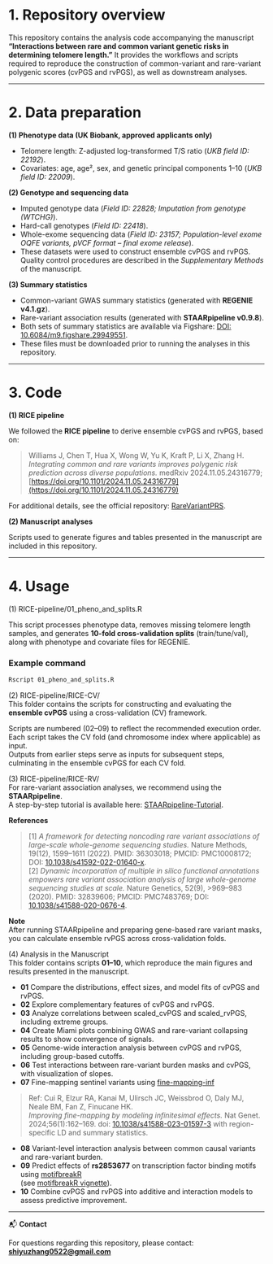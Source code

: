 # 1. Repository overview

This repository contains the analysis code accompanying the manuscript
**“Interactions between rare and common variant genetic risks in determining telomere length.”**
It provides the workflows and scripts required to reproduce the construction of common-variant and rare-variant polygenic scores (cvPGS and rvPGS), as well as downstream analyses.

---

# 2. Data preparation

**(1) Phenotype data (UK Biobank, approved applicants only)**

* Telomere length: Z-adjusted log-transformed T/S ratio (*UKB field ID: 22192*).
* Covariates: age, age², sex, and genetic principal components 1–10 (*UKB field ID: 22009*).

**(2) Genotype and sequencing data**

* Imputed genotype data (*Field ID: 22828; Imputation from genotype (WTCHG)*).
* Hard-call genotypes (*Field ID: 22418*).
* Whole-exome sequencing data (*Field ID: 23157; Population-level exome OQFE variants, pVCF format – final exome release*).
* These datasets were used to construct ensemble cvPGS and rvPGS. Quality control procedures are described in the *Supplementary Methods* of the manuscript.

**(3) Summary statistics**

* Common-variant GWAS summary statistics (generated with **REGENIE v4.1.gz**).
* Rare-variant association results (generated with **STAARpipeline v0.9.8**).
* Both sets of summary statistics are available via Figshare: [DOI: 10.6084/m9.figshare.29949551](https://doi.org/10.6084/m9.figshare.29949551).
* These files must be downloaded prior to running the analyses in this repository.

---

# 3. Code

**(1) RICE pipeline**

We followed the **RICE pipeline** to derive ensemble cvPGS and rvPGS, based on:

> Williams J, Chen T, Hua X, Wong W, Yu K, Kraft P, Li X, Zhang H.
> *Integrating common and rare variants improves polygenic risk prediction across diverse populations.*
> medRxiv 2024.11.05.24316779; [https://doi.org/10.1101/2024.11.05.24316779](https://doi.org/10.1101/2024.11.05.24316779)

For additional details, see the official repository: [RareVariantPRS](https://github.com/jwilliams10/RareVariantPRS.git).

**(2) Manuscript analyses**

Scripts used to generate figures and tables presented in the manuscript are included in this repository.

---

# 4. Usage

(1) RICE-pipeline/01_pheno_and_splits.R

This script processes phenotype data, removes missing telomere length samples, and generates **10-fold cross-validation splits** (train/tune/val), along with phenotype and covariate files for REGENIE.

### Example command

```bash
Rscript 01_pheno_and_splits.R
```

(2) RICE-pipeline/RICE-CV/  
This folder contains the scripts for constructing and evaluating the **ensemble cvPGS** using a cross-validation (CV) framework.  

Scripts are numbered (02–09) to reflect the recommended execution order.  
Each script takes the CV fold (and chromosome index where applicable) as input.  
Outputs from earlier steps serve as inputs for subsequent steps, culminating in the ensemble cvPGS for each CV fold.  

(3) RICE-pipeline/RICE-RV/  
For rare-variant association analyses, we recommend using the **STAARpipeline**.  
A step-by-step tutorial is available here: [STAARpipeline-Tutorial](https://github.com/xihaoli/STAARpipeline-Tutorial).  

**References**  
>[1] *A framework for detecting noncoding rare variant associations of large-scale whole-genome sequencing studies.* Nature Methods, 19(12), 1599–1611 (2022). PMID: 36303018; PMCID: PMC10008172; DOI: [10.1038/s41592-022-01640-x](https://doi.org/10.1038/s41592-022-01640-x).  
>[2] *Dynamic incorporation of multiple in silico functional annotations empowers rare variant association analysis of large whole-genome sequencing studies at scale.* Nature Genetics, 52(9), >969–983 (2020). PMID: 32839606; PMCID: PMC7483769; DOI: [10.1038/s41588-020-0676-4](https://doi.org/10.>1038/s41588-020-0676-4).  

**Note**  
After running STAARpipeline and preparing gene-based rare variant masks, you can calculate ensemble rvPGS across cross-validation folds.

(4) Analysis in the Manuscript  
This folder contains scripts **01–10**, which reproduce the main figures and results presented in the manuscript.  

- **01** Compare the distributions, effect sizes, and model fits of cvPGS and rvPGS.  
- **02** Explore complementary features of cvPGS and rvPGS.  
- **03** Analyze correlations between scaled_cvPGS and scaled_rvPGS, including extreme groups.  
- **04** Create Miami plots combining GWAS and rare-variant collapsing results to show convergence of signals.  
- **05** Genome-wide interaction analysis between cvPGS and rvPGS, including group-based cutoffs.  
- **06** Test interactions between rare-variant burden masks and cvPGS, with visualization of slopes.  
- **07** Fine-mapping sentinel variants using [fine-mapping-inf](https://github.com/FinucaneLab/fine-mapping-inf)  
>  Ref: Cui R, Elzur RA, Kanai M, Ulirsch JC, Weissbrod O, Daly MJ, Neale BM, Fan Z, Finucane HK.  
>  *Improving fine-mapping by modeling infinitesimal effects.* Nat Genet. 2024;56(1):162–169. doi: [10.1038/s41588-023-01597-3](https://doi.org/10.1038/s41588-023-01597-3) 
with region-specific LD and summary statistics.  
- **08** Variant-level interaction analysis between common causal variants and rare-variant burden.  
- **09** Predict effects of **rs2853677** on transcription factor binding motifs using [motifbreakR](https://bioconductor.org/packages/motifbreakR)  
  (see [motifbreakR vignette](https://bioconductor.org/packages/devel/bioc/vignettes/motifbreakR/inst/doc/motifbreakR-vignette.html)).  
- **10** Combine cvPGS and rvPGS into additive and interaction models to assess predictive improvement.  

---

📬 **Contact**

For questions regarding this repository, please contact: **[shiyuzhang0522@gmail.com](mailto:shiyuzhang0522@gmail.com)**
